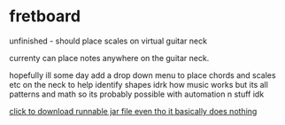 # fretboard
unfinished - should place scales on virtual guitar neck

currenty can place notes anywhere on the guitar neck.

hopefully ill some day add a drop down menu to place chords and scales etc on the neck to help identify shapes
idrk how music works but its all patterns and math so its probably possible with automation n stuff idk

<a href="https://github.com/Incandescent-Turtle/fretboard/raw/main/fretboard.jar">click to download runnable jar file even tho it basically does nothing</a>
